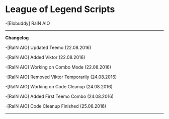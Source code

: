 # League of Legend Scripts
-[Elobuddy] RaIN AIO
___
**Changelog**

-[RaIN AIO] Updated Teemo (22.08.2016)

-[RaIN AIO] Added Viktor (22.08.2016)

-[RaIN AIO] Working on Combo Mode (22.08.2016)

-[RaIN AIO] Removed Viktor Temporarily (24.08.2016)

-[RaIN AIO] Working on Code Cleanup (24.08.2016)

-[RaIN AIO] Added First Teemo Combo (24.08.2016)

-[RaIN AIO] Code Cleanup Finished (25.08.2016)
___

